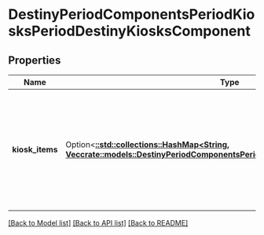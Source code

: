 # DestinyPeriodComponentsPeriodKiosksPeriodDestinyKiosksComponent

## Properties

Name | Type | Description | Notes
------------ | ------------- | ------------- | -------------
**kiosk_items** | Option<[**::std::collections::HashMap<String, Vec<crate::models::DestinyPeriodComponentsPeriodKiosksPeriodDestinyKioskItem>>**](array.md)> | A dictionary keyed by the Kiosk Vendor's hash identifier (use it to look up the DestinyVendorDefinition for the relevant kiosk vendor), and whose value is a list of all the items that the user can \"see\" in the Kiosk, and any other interesting metadata. | [optional]

[[Back to Model list]](../README.md#documentation-for-models) [[Back to API list]](../README.md#documentation-for-api-endpoints) [[Back to README]](../README.md)


